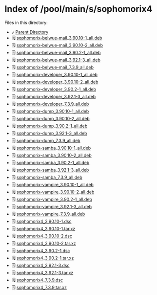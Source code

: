 
# Index of /pool/main/s/sophomorix4
Files in this directory:
- ⤴ [Parent Directory](../)
- 🗒 [sophomorix-belwue-mail_3.90.10-1_all.deb](sophomorix-belwue-mail_3.90.10-1_all.deb)
- 🗒 [sophomorix-belwue-mail_3.90.10-2_all.deb](sophomorix-belwue-mail_3.90.10-2_all.deb)
- 🗒 [sophomorix-belwue-mail_3.90.2-1_all.deb](sophomorix-belwue-mail_3.90.2-1_all.deb)
- 🗒 [sophomorix-belwue-mail_3.92.1-3_all.deb](sophomorix-belwue-mail_3.92.1-3_all.deb)
- 🗒 [sophomorix-belwue-mail_7.3.9_all.deb](sophomorix-belwue-mail_7.3.9_all.deb)
- 🗒 [sophomorix-developer_3.90.10-1_all.deb](sophomorix-developer_3.90.10-1_all.deb)
- 🗒 [sophomorix-developer_3.90.10-2_all.deb](sophomorix-developer_3.90.10-2_all.deb)
- 🗒 [sophomorix-developer_3.90.2-1_all.deb](sophomorix-developer_3.90.2-1_all.deb)
- 🗒 [sophomorix-developer_3.92.1-3_all.deb](sophomorix-developer_3.92.1-3_all.deb)
- 🗒 [sophomorix-developer_7.3.9_all.deb](sophomorix-developer_7.3.9_all.deb)
- 🗒 [sophomorix-dump_3.90.10-1_all.deb](sophomorix-dump_3.90.10-1_all.deb)
- 🗒 [sophomorix-dump_3.90.10-2_all.deb](sophomorix-dump_3.90.10-2_all.deb)
- 🗒 [sophomorix-dump_3.90.2-1_all.deb](sophomorix-dump_3.90.2-1_all.deb)
- 🗒 [sophomorix-dump_3.92.1-3_all.deb](sophomorix-dump_3.92.1-3_all.deb)
- 🗒 [sophomorix-dump_7.3.9_all.deb](sophomorix-dump_7.3.9_all.deb)
- 🗒 [sophomorix-samba_3.90.10-1_all.deb](sophomorix-samba_3.90.10-1_all.deb)
- 🗒 [sophomorix-samba_3.90.10-2_all.deb](sophomorix-samba_3.90.10-2_all.deb)
- 🗒 [sophomorix-samba_3.90.2-1_all.deb](sophomorix-samba_3.90.2-1_all.deb)
- 🗒 [sophomorix-samba_3.92.1-3_all.deb](sophomorix-samba_3.92.1-3_all.deb)
- 🗒 [sophomorix-samba_7.3.9_all.deb](sophomorix-samba_7.3.9_all.deb)
- 🗒 [sophomorix-vampire_3.90.10-1_all.deb](sophomorix-vampire_3.90.10-1_all.deb)
- 🗒 [sophomorix-vampire_3.90.10-2_all.deb](sophomorix-vampire_3.90.10-2_all.deb)
- 🗒 [sophomorix-vampire_3.90.2-1_all.deb](sophomorix-vampire_3.90.2-1_all.deb)
- 🗒 [sophomorix-vampire_3.92.1-3_all.deb](sophomorix-vampire_3.92.1-3_all.deb)
- 🗒 [sophomorix-vampire_7.3.9_all.deb](sophomorix-vampire_7.3.9_all.deb)
- 🗒 [sophomorix4_3.90.10-1.dsc](sophomorix4_3.90.10-1.dsc)
- 🗒 [sophomorix4_3.90.10-1.tar.xz](sophomorix4_3.90.10-1.tar.xz)
- 🗒 [sophomorix4_3.90.10-2.dsc](sophomorix4_3.90.10-2.dsc)
- 🗒 [sophomorix4_3.90.10-2.tar.xz](sophomorix4_3.90.10-2.tar.xz)
- 🗒 [sophomorix4_3.90.2-1.dsc](sophomorix4_3.90.2-1.dsc)
- 🗒 [sophomorix4_3.90.2-1.tar.xz](sophomorix4_3.90.2-1.tar.xz)
- 🗒 [sophomorix4_3.92.1-3.dsc](sophomorix4_3.92.1-3.dsc)
- 🗒 [sophomorix4_3.92.1-3.tar.xz](sophomorix4_3.92.1-3.tar.xz)
- 🗒 [sophomorix4_7.3.9.dsc](sophomorix4_7.3.9.dsc)
- 🗒 [sophomorix4_7.3.9.tar.xz](sophomorix4_7.3.9.tar.xz)
